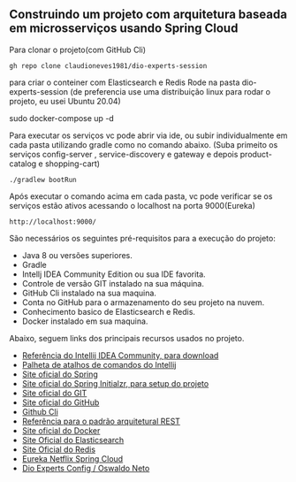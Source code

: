 <h2> Construindo um projeto com arquitetura baseada em microsserviços usando Spring Cloud</h2>

Para clonar o projeto(com GitHub Cli)
```
gh repo clone claudioneves1981/dio-experts-session
```
para criar o conteiner com Elasticsearch e Redis 
Rode na pasta dio-experts-session (de preferencia use uma distribuição linux para rodar o projeto, eu usei Ubuntu 20.04)

sudo docker-compose up -d

Para executar os serviços vc pode abrir via ide, ou subir individualmente em cada pasta
utilizando gradle como no comando abaixo. (Suba primeito os serviços config-server , service-discovery e gateway e depois product-catalog e shopping-cart)

```shell script
./gradlew bootRun 
```

Após executar o comando acima em cada pasta, vc pode verificar se os serviços estão ativos acessando o localhost na porta 9000(Eureka)

```
http://localhost:9000/
```

São necessários os seguintes pré-requisitos para a execução do projeto:

* Java 8 ou versões superiores.
* Gradle
* Intellj IDEA Community Edition ou sua IDE favorita.
* Controle de versão GIT instalado na sua máquina.
* GitHub Cli instalado na sua maquina.
* Conta no GitHub para o armazenamento do seu projeto na nuvem.
* Conhecimento basico de Elasticsearch e Redis.
* Docker instalado em sua maquina.

Abaixo, seguem links dos principais recursos usados no projeto.

* [Referência do Intellij IDEA Community, para download](https://www.jetbrains.com/idea/download)
* [Palheta de atalhos de comandos do Intellij](https://resources.jetbrains.com/storage/products/intellij-idea/docs/IntelliJIDEA_ReferenceCard.pdf)
* [Site oficial do Spring](https://spring.io/)
* [Site oficial do Spring Initialzr, para setup do projeto](https://start.spring.io/)
* [Site oficial do GIT](https://git-scm.com/)
* [Site oficial do GitHub](http://github.com/)
* [Github Cli](https://cli.github.com/)
* [Referência para o padrão arquitetural REST](https://restfulapi.net/)
* [Site oficial do Docker](https://www.docker.com/)
* [Site Oficial do Elasticsearch](https://www.elastic.co/pt/elasticsearch/)
* [Site Oficial do Redis](https://redis.io/)
* [Eureka Netflix Spring Cloud](https://spring.io/projects/spring-cloud-netflix)
* [Dio Experts Config / Oswaldo Neto](https://github.com/oswaldoneto/dio-experts-config)
